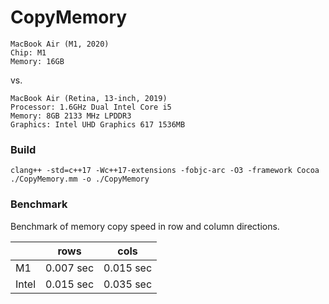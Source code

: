 # CopyMemory

	MacBook Air (M1, 2020)
	Chip: M1
	Memory: 16GB

vs.

	MacBook Air (Retina, 13-inch, 2019)
	Processor: 1.6GHz Dual Intel Core i5
	Memory: 8GB 2133 MHz LPDDR3
	Graphics: Intel UHD Graphics 617 1536MB


### Build

`clang++ -std=c++17 -Wc++17-extensions -fobjc-arc -O3 -framework Cocoa ./CopyMemory.mm -o ./CopyMemory`

### Benchmark

Benchmark of memory copy speed in row and column directions.

||rows|cols|
|:--|:-:|:-:|
|M1| 0.007 sec | 0.015 sec |
|Intel| 0.015 sec |0.035 sec |
